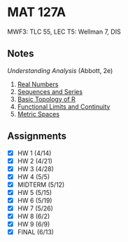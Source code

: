 # MAT 127A
MWF3: TLC 55, LEC
T5: Wellman 7, DIS
## Notes
*Understanding Analysis* (Abbott, 2e)
1. [Real Numbers](../notes/real-numbers.md)
2. [Sequences and Series](../notes/sequences-series.md)
3. [Basic Topology of R](../notes/topology-r.md)
4. [Functional Limits and Continuity](../notes/functional-limits-continuity.md)
5. [Metric Spaces](../notes/metric-spaces.md)
## Assignments
- [x] HW 1 (4/14)
- [x] HW 2 (4/21)
- [x] HW 3 (4/28)
- [x] HW 4 (5/5)
- [x] MIDTERM (5/12)
- [x] HW 5 (5/15)
- [x] HW 6 (5/19)
- [x] HW 7 (5/26)
- [x] HW 8 (6/2)
- [x] HW 9 (6/9)
- [x] FINAL (6/13)